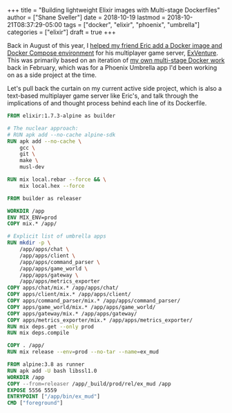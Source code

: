 +++
title = "Building lightweight Elixir images with Multi-stage Dockerfiles"
author = ["Shane Sveller"]
date = 2018-10-19
lastmod = 2018-10-21T08:37:29-05:00
tags = ["docker", "elixir", "phoenix", "umbrella"]
categories = ["elixir"]
draft = true
+++

Back in August of this year, I [helped my friend Eric add a Docker image and
Docker Compose environment](https://github.com/oestrich/ex%5Fventure/pull/69) for his multiplayer game server, [ExVenture](https://exventure.org/). This
was primarily based on an iteration of [my own multi-stage Docker work](https://gist.github.com/shanesveller/d6e58ef40bbb1c11ca32ef0d62fda4a8) back
in February, which was for a Phoenix Umbrella app I'd been working on as a
side project at the time.

Let's pull back the curtain on my current active side project, which is also
a text-based multiplayer game server like Eric's, and talk through the
implications of and thought process behind each line of its Dockerfile.

```dockerfile
FROM elixir:1.7.3-alpine as builder

# The nuclear approach:
# RUN apk add --no-cache alpine-sdk
RUN apk add --no-cache \
    gcc \
    git \
    make \
    musl-dev

RUN mix local.rebar --force && \
    mix local.hex --force

FROM builder as releaser

WORKDIR /app
ENV MIX_ENV=prod
COPY mix.* /app/

# Explicit list of umbrella apps
RUN mkdir -p \
    /app/apps/chat \
    /app/apps/client \
    /app/apps/command_parser \
    /app/apps/game_world \
    /app/apps/gateway \
    /app/apps/metrics_exporter
COPY apps/chat/mix.* /app/apps/chat/
COPY apps/client/mix.* /app/apps/client/
COPY apps/command_parser/mix.* /app/apps/command_parser/
COPY apps/game_world/mix.* /app/apps/game_world/
COPY apps/gateway/mix.* /app/apps/gateway/
COPY apps/metrics_exporter/mix.* /app/apps/metrics_exporter/
RUN mix deps.get --only prod
RUN mix deps.compile

COPY . /app/
RUN mix release --env=prod --no-tar --name=ex_mud

FROM alpine:3.8 as runner
RUN apk add -U bash libssl1.0
WORKDIR /app
COPY --from=releaser /app/_build/prod/rel/ex_mud /app
EXPOSE 5556 5559
ENTRYPOINT ["/app/bin/ex_mud"]
CMD ["foreground"]
```

<!--more-->
